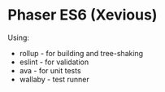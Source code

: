 # Phaser ES6 (Xevious)

Using:

* rollup - for building and tree-shaking
* eslint - for validation
* ava - for unit tests
* wallaby - test runner
